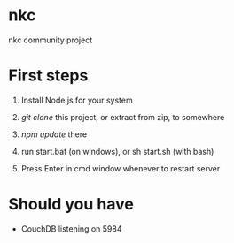 # nkc
nkc community project

# First steps
  1. Install Node.js for your system
  2. *git clone* this project, or extract from zip, to somewhere
  3. *npm update* there

  4. run start.bat (on windows), or sh start.sh (with bash)

  5. Press Enter in cmd window whenever to restart server

# Should you have
  - CouchDB listening on 5984
